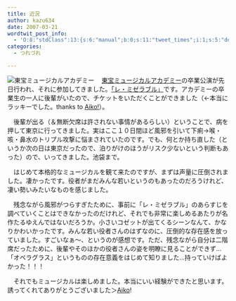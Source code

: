 ```yaml
---
title: 近況
author: kazu634
date: 2007-03-21
wordtwit_post_info:
  - 'O:8:"stdClass":13:{s:6:"manual";b:0;s:11:"tweet_times";i:1;s:5:"delay";i:0;s:7:"enabled";i:1;s:10:"separation";s:2:"60";s:7:"version";s:3:"3.7";s:14:"tweet_template";b:0;s:6:"status";i:2;s:6:"result";a:0:{}s:13:"tweet_counter";i:2;s:13:"tweet_log_ids";a:1:{i:0;i:2833;}s:9:"hash_tags";a:0:{}s:8:"accounts";a:1:{i:0;s:7:"kazu634";}}'
categories:
  - つれづれ

---
```

<div class="section">
<p>
<a href="http://www.toho.co.jp/stage/tma.html" onclick="__gaTracker('send', 'event', 'outbound-article', 'http://www.toho.co.jp/stage/tma.html', '');" target="_blank"><img align="left" alt="東宝ミュージカルアカデミー" src="http://img.simpleapi.net/small/http://www.toho.co.jp/stage/tma.html" border="0" /></a>
</p>
  
<p>
    　<a href="http://www.toho.co.jp/stage/tma.html" onclick="__gaTracker('send', 'event', 'outbound-article', 'http://www.toho.co.jp/stage/tma.html', '東宝ミュージカルアカデミー');" target="_blank">東宝ミュージカルアカデミー</a>の卒業公演が先日行われ、それに参加してきました。<a href="http://ja.wikipedia.org/wiki/%E3%83%AC%E3%83%BB%E3%83%9F%E3%82%BC%E3%83%A9%E3%83%96%E3%83%AB" onclick="__gaTracker('send', 'event', 'outbound-article', 'http://ja.wikipedia.org/wiki/%E3%83%AC%E3%83%BB%E3%83%9F%E3%82%BC%E3%83%A9%E3%83%96%E3%83%AB', '「レ・ミゼラブル」');" target="blank">「レ・ミゼラブル」</a>です。アカデミーの卒業生の一人に後輩がいたので、チケットをいただくことができました（←本当にラッキーでした。thanks to <a href="http://blog.goo.ne.jp/hashiuchiaiko" onclick="__gaTracker('send', 'event', 'outbound-article', 'http://blog.goo.ne.jp/hashiuchiaiko', 'Aiko!');" target="blank">Aiko!</a>）。
</p>
  
<p>
    　後輩が出る（＆無断欠席は許されない事情があるらしい）ということで、病を押して東京に行ってきました。実はここ１０日間ほど風邪を引いて下痢→喉・咳・鼻水のトリプル攻撃に悩まされていたのです。でも、何とか持ち直した（というか次の日は東京だったので、泊りがけのほうがリスク少ないという判断もあった）ので、いってきました。池袋まで。
</p>
  
<p>
    　はじめて本格的なミュージカルを観て来たのですが、まずは声量に圧倒されました。凄かったです。役者がまだみんな若いというのもあったのだろうけれど、凄い勢いみたいなものを感じました。
</p>
  
<p>
    　残念ながら風邪がつらすぎたために、事前に「レ・ミゼラブル」のあらすじを調べていくことはできなかったのだけれど、それでも非常に楽しめるあたりが名作たるゆえんではないだろうか。小さいコゼットが出てくるシーンなんて、かなりかわいかったです。みんな若い役者さんのはずなのに、圧倒的な存在感を放っていました。すごいなぁ～、というのが感想です。ただ、残念ながら自分は二階席だったために、後輩やそのほかの役者さんの姿を明瞭に見ることができず…「オペラグラス」というものの存在意義をはじめて知りました…持っていけばよかった！！！
</p>
  
<p>
    　それでもミュージカルは楽しめました。本当にいい経験ができたと思います。誘ってくれてありがとうございました＞<a href="http://blog.goo.ne.jp/hashiuchiaiko" onclick="__gaTracker('send', 'event', 'outbound-article', 'http://blog.goo.ne.jp/hashiuchiaiko', 'Aiko');" target="blank">Aiko</a>!
</p>
</div>
